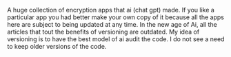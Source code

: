 A huge collection of encryption apps that ai (chat gpt) made. If you like a particular app you had better make your own copy of it because all the apps here are subject to being updated at any time. In the new age of Ai, all the articles that tout the benefits of versioning are outdated. My idea of versioning is to have the best model of ai audit the code. I do not see a need to keep older versions of the code. 
